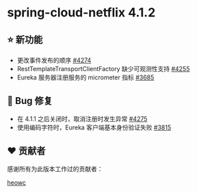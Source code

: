 # spring-cloud-netflix 4.1.2

## ⭐ 新功能

- 更改事件发布的顺序 [#4274](https://github.com/spring-cloud/spring-cloud-netflix/pull/4274)
- RestTemplateTransportClientFactory 缺少可观测性支持 [#4255](https://github.com/spring-cloud/spring-cloud-netflix/issues/4255)
- Eureka 服务器注册服务的 micrometer 指标 [#3685](https://github.com/spring-cloud/spring-cloud-netflix/issues/3685)

## 🐞 Bug 修复

- 在 4.1.1 之后关闭时，取消注册时发生异常 [#4275](https://github.com/spring-cloud/spring-cloud-netflix/issues/4275)
- 使用编码字符时，Eureka 客户端基本身份验证失败 [#3815](https://github.com/spring-cloud/spring-cloud-netflix/issues/3815)

## ❤️ 贡献者

感谢所有为此版本工作过的贡献者：

[heowc](https://github.com/heowc)
```